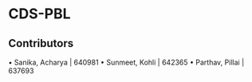# CDS-PBL

## Contributors

•	Sanika, Acharya | 640981
•	Sunmeet, Kohli | 642365
•	Parthav, Pillai | 637693
